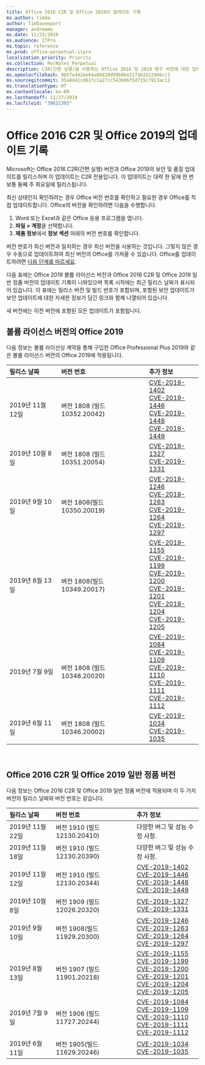 ```yaml
---
title: Office 2016 C2R 및 Office 2019의 업데이트 기록
ms.author: timda
author: TimDavenport
manager: andrewmo
ms.date: 11/23/2019
ms.audience: ITPro
ms.topic: reference
ms.prod: office-perpetual-itpro
localization_priority: Priority
ms.collection: RelNotes_Perpetual
description: C2R(간편 실행)을 사용하는 Office 2016 및 2019 영구 버전에 대한 업데이트 기록을 IT 전문가에게 제공합니다.
ms.openlocfilehash: 9b5fe442ee64a0b820d99b0be217a82522966cc2
ms.sourcegitcommit: 35a8d41cd61fc1a27cc543b06f5d715c7913ac11
ms.translationtype: HT
ms.contentlocale: ko-KR
ms.lasthandoff: 11/27/2019
ms.locfileid: "39621393"
---
```

# <a name="update-history-for-office-2016-c2r-and-office-2019"></a>Office 2016 C2R 및 Office 2019의 업데이트 기록

Microsoft는 Office 2016 C2R(간편 실행) 버전과 Office 2019의 보안 및 품질 업데이트를 릴리스하며 이 업데이트는 C2R 전용입니다. 이 업데이트는 대략 한 달에 한 번 보통 둘째 주 화요일에 릴리스됩니다.

최신 상태인지 확인하려는 경우 Office 버전 번호를 확인하고 필요한 경우 Office를 직접 업데이트합니다. Office의 버전을 확인하려면 다음을 수행합니다.

  1.    Word 또는 Excel과 같은 Office 응용 프로그램을 엽니다.
  2.    **파일 > 계정**을 선택합니다.
  3.    **제품 정보**에서 **정보 섹션** 아래의 버전 번호를 확인합니다.

버전 번호가 최신 버전과 일치하는 경우 최신 버전을 사용하는 것입니다. 그렇지 않은 경우 수동으로 업데이트하여 최신 버전의 Office를 가져올 수 있습니다. Office를 업데이트하려면 [다음 단계를 따르세요](https://support.office.com/article/2ab296f3-7f03-43a2-8e50-46de917611c5).


다음 표에는 Office 2019 볼륨 라이선스 버전과 Office 2016 C2R 및 Office 2019 일반 정품 버전의 업데이트 기록이 나와있으며 목록 시작에는 최근 릴리스 날짜가 표시되어 있습니다. 이 표에는 릴리스 버전 및 빌드 번호가 포함되며, 포함된 보안 업데이트가 보안 업데이트에 대한 자세한 정보가 담긴 링크와 함께 나열되어 있습니다.

새 버전에는 이전 버전에 포함된 모든 업데이트가 포함됩니다.

## <a name="volume-licensed-versions-of-office-2019"></a>볼륨 라이선스 버전의 Office 2019
다음 정보는 볼륨 라이선싱 계약을 통해 구입한 Office Professional Plus 2019와 같은 볼륨 라이선스 버전의 Office 2019에 적용됩니다.

|**릴리스 날짜**|**버전 번호**|**추가 정보**|
|:-----|:-----|:-----|
|2019년 11월 12일   |버전 1808 (빌드 10352.20042)  |[CVE-2019-1402](https://portal.msrc.microsoft.com/ko-KR/security-guidance/advisory/CVE-2019-1402) <br/> [CVE-2019-1446](https://portal.msrc.microsoft.com/ko-KR/security-guidance/advisory/CVE-2019-1446) <br/> [CVE-2019-1448](https://portal.msrc.microsoft.com/ko-KR/security-guidance/advisory/CVE-2019-1448) <br/> [CVE-2019-1449](https://portal.msrc.microsoft.com/ko-KR/security-guidance/advisory/CVE-2019-1449) <br/>  |
|2019년 10월 8일   |버전 1808 (빌드 10351.20054)  |[CVE-2019-1327](https://portal.msrc.microsoft.com/ko-KR/security-guidance/advisory/CVE-2019-1327) <br/> [CVE-2019-1331](https://portal.msrc.microsoft.com/ko-KR/security-guidance/advisory/CVE-2019-1331) <br/> |
|2019년 9월 10일   |버전 1808(빌드 10350.20019)  |[CVE-2019-1246](https://portal.msrc.microsoft.com/ko-KR/security-guidance/advisory/CVE-2019-1246) <br/> [CVE-2019-1263](https://portal.msrc.microsoft.com/ko-KR/security-guidance/advisory/CVE-2019-1263) <br/> [CVE-2019-1264](https://portal.msrc.microsoft.com/ko-KR/security-guidance/advisory/CVE-2019-1264) <br/> [CVE-2019-1297](https://portal.msrc.microsoft.com/ko-KR/security-guidance/advisory/CVE-2019-1297) <br/>  |
|2019년 8월 13일   |버전 1808(빌드 10349.20017)  |[CVE-2019-1155](https://portal.msrc.microsoft.com/ko-KR/security-guidance/advisory/CVE-2019-1155) <br/> [CVE-2019-1199](https://portal.msrc.microsoft.com/ko-KR/security-guidance/advisory/CVE-2019-1199) <br/> [CVE-2019-1200](https://portal.msrc.microsoft.com/ko-KR/security-guidance/advisory/CVE-2019-1200) <br/> [CVE-2019-1201](https://portal.msrc.microsoft.com/ko-KR/security-guidance/advisory/CVE-2019-1201) <br/> [CVE-2019-1204](https://portal.msrc.microsoft.com/ko-KR/security-guidance/advisory/CVE-2019-1204) <br/> [CVE-2019-1205](https://portal.msrc.microsoft.com/ko-KR/security-guidance/advisory/CVE-2019-1205) <br/>  |
|2019년 7월 9일   |버전 1808 (빌드 10348.20020)  |[CVE-2019-1084](https://portal.msrc.microsoft.com/ko-KR/security-guidance/advisory/CVE-2019-1084) <br/> [CVE-2019-1109](https://portal.msrc.microsoft.com/ko-KR/security-guidance/advisory/CVE-2019-1109) <br/> [CVE-2019-1110](https://portal.msrc.microsoft.com/ko-KR/security-guidance/advisory/CVE-2019-1110) <br/> [CVE-2019-1111](https://portal.msrc.microsoft.com/ko-KR/security-guidance/advisory/CVE-2019-1111) <br/> [CVE-2019-1112](https://portal.msrc.microsoft.com/ko-KR/security-guidance/advisory/CVE-2019-1112) <br/>|
|2019년 6월 11일   |버전 1808 (빌드 10346.20002)  |[CVE-2019-1034](https://portal.msrc.microsoft.com/ko-KR/security-guidance/advisory/CVE-2019-1034) <br/> [CVE-2019-1035](https://portal.msrc.microsoft.com/ko-KR/security-guidance/advisory/CVE-2019-1035) <br/> |





<br/>

## <a name="retail-versions-of-office-2016-c2r-and-office-2019"></a>Office 2016 C2R 및 Office 2019 일반 정품 버전
다음 정보는 Office 2016 C2R 및 Office 2019 일반 정품 버전에 적용되며 이 두 가지 버전의 릴리스 날짜와 버전 번호는 같습니다.

|**릴리스 날짜**|**버전 번호**|**추가 정보**|
|:-----|:-----|:-----|
|2019년 11월 22일   |버전 1910 (빌드 12130.20410)  |다양한 버그 및 성능 수정 사항.<br/>  |
|2019년 11월 18일   |버전 1910 (빌드 12130.20390)  |다양한 버그 및 성능 수정 사항.<br/>  |
|2019년 11월 12일   |버전 1910 (빌드 12130.20344)  |[CVE-2019-1402](https://portal.msrc.microsoft.com/ko-KR/security-guidance/advisory/CVE-2019-1402) <br/> [CVE-2019-1446](https://portal.msrc.microsoft.com/ko-KR/security-guidance/advisory/CVE-2019-1446) <br/> [CVE-2019-1448](https://portal.msrc.microsoft.com/ko-KR/security-guidance/advisory/CVE-2019-1448) <br/> [CVE-2019-1449](https://portal.msrc.microsoft.com/ko-KR/security-guidance/advisory/CVE-2019-1449) <br/>  |
|2019년 10월 8일   |버전 1909 (빌드 12026.20320)  |[CVE-2019-1327](https://portal.msrc.microsoft.com/ko-KR/security-guidance/advisory/CVE-2019-1327) <br/> [CVE-2019-1331](https://portal.msrc.microsoft.com/ko-KR/security-guidance/advisory/CVE-2019-1331) <br/> |
|2019년 9월 10일   |버전 1908(빌드 11929.20300)  |[CVE-2019-1246](https://portal.msrc.microsoft.com/ko-KR/security-guidance/advisory/CVE-2019-1246) <br/> [CVE-2019-1263](https://portal.msrc.microsoft.com/ko-KR/security-guidance/advisory/CVE-2019-1263) <br/> [CVE-2019-1264](https://portal.msrc.microsoft.com/ko-KR/security-guidance/advisory/CVE-2019-1264) <br/> [CVE-2019-1297](https://portal.msrc.microsoft.com/ko-KR/security-guidance/advisory/CVE-2019-1297) <br/>  |
|2019년 8월 13일   |버전 1907 (빌드 11901.20218)  |[CVE-2019-1155](https://portal.msrc.microsoft.com/ko-KR/security-guidance/advisory/CVE-2019-1155) <br/> [CVE-2019-1199](https://portal.msrc.microsoft.com/ko-KR/security-guidance/advisory/CVE-2019-1199) <br/> [CVE-2019-1200](https://portal.msrc.microsoft.com/ko-KR/security-guidance/advisory/CVE-2019-1200) <br/> [CVE-2019-1201](https://portal.msrc.microsoft.com/ko-KR/security-guidance/advisory/CVE-2019-1201) <br/> [CVE-2019-1204](https://portal.msrc.microsoft.com/ko-KR/security-guidance/advisory/CVE-2019-1204) <br/> [CVE-2019-1205](https://portal.msrc.microsoft.com/ko-KR/security-guidance/advisory/CVE-2019-1205) <br/>  |
|2019년 7월 9일   |버전 1906 (빌드 11727.20244)  |[CVE-2019-1084](https://portal.msrc.microsoft.com/ko-KR/security-guidance/advisory/CVE-2019-1084) <br/> [CVE-2019-1109](https://portal.msrc.microsoft.com/ko-KR/security-guidance/advisory/CVE-2019-1109) <br/> [CVE-2019-1110](https://portal.msrc.microsoft.com/ko-KR/security-guidance/advisory/CVE-2019-1110) <br/> [CVE-2019-1111](https://portal.msrc.microsoft.com/ko-KR/security-guidance/advisory/CVE-2019-1111) <br/> [CVE-2019-1112](https://portal.msrc.microsoft.com/ko-KR/security-guidance/advisory/CVE-2019-1112) <br/>|
|2019년 6월 11일   |버전 1905(빌드 11629.20246)  |[CVE-2019-1034](https://portal.msrc.microsoft.com/ko-KR/security-guidance/advisory/CVE-2019-1034) <br/> [CVE-2019-1035](https://portal.msrc.microsoft.com/ko-KR/security-guidance/advisory/CVE-2019-1035) <br/> |






